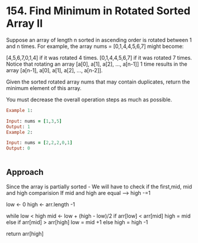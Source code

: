 # 154. Find Minimum in Rotated Sorted Array II

Suppose an array of length n sorted in ascending order is rotated between 1 and n times. For example, the array nums = [0,1,4,4,5,6,7] might become:

[4,5,6,7,0,1,4] if it was rotated 4 times.
[0,1,4,4,5,6,7] if it was rotated 7 times.
Notice that rotating an array [a[0], a[1], a[2], ..., a[n-1]] 1 time results in the array [a[n-1], a[0], a[1], a[2], ..., a[n-2]].

Given the sorted rotated array nums that may contain duplicates, return the minimum element of this array.

You must decrease the overall operation steps as much as possible.

```rb
Example 1:

Input: nums = [1,3,5]
Output: 1
Example 2:

Input: nums = [2,2,2,0,1]
Output: 0
 
```

## Approach

Since the array is partially sorted - We will have to check if the first,mid, mid and high comparision 
If mid and high are equal  --> high -=1

low <- 0
high <- arr.length -1 

while low < high 
    mid <- low + (high - low)/2
    if arr[low] < arr[mid]
            high = mid
    else if arr[mid] > arr[high]
            low = mid +1
    else 
        high = high -1

return arr[high]

